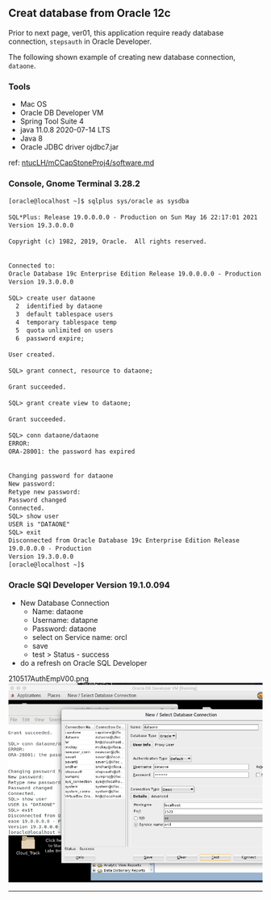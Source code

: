 ## Creat database from Oracle 12c
Prior to next page, ver01, this application require ready database connection, `stepsauth` in Oracle Developer.

The following shown example of creating new database connection, `dataone`.
### Tools
- Mac OS
- Oracle DB Developer VM
- Spring Tool Suite 4
- java 11.0.8 2020-07-14 LTS
- Java 8
- Oracle JDBC driver ojdbc7.jar

ref: [ntucLH/mCCapStoneProj4/software.md](https://github.com/alvintwng/ntucLH/blob/master/mCCapStoneProj4/software.md)

### Console, Gnome Terminal 3.28.2
``` console
[oracle@localhost ~]$ sqlplus sys/oracle as sysdba

SQL*Plus: Release 19.0.0.0.0 - Production on Sun May 16 22:17:01 2021
Version 19.3.0.0.0

Copyright (c) 1982, 2019, Oracle.  All rights reserved.


Connected to:
Oracle Database 19c Enterprise Edition Release 19.0.0.0.0 - Production
Version 19.3.0.0.0

SQL> create user dataone   
  2  identified by dataone
  3  default tablespace users
  4  temporary tablespace temp
  5  quota unlimited on users
  6  password expire;

User created.

SQL> grant connect, resource to dataone;

Grant succeeded.

SQL> grant create view to dataone;

Grant succeeded.

SQL> conn dataone/dataone
ERROR:
ORA-28001: the password has expired


Changing password for dataone
New password: 
Retype new password: 
Password changed
Connected.
SQL> show user
USER is "DATAONE"
SQL> exit
Disconnected from Oracle Database 19c Enterprise Edition Release 19.0.0.0.0 - Production
Version 19.3.0.0.0
[oracle@localhost ~]$ 

```

### Oracle SQl Developer Version 19.1.0.094
- New Database Connection
  - Name: dataone
  - Username: datapne
  - Password: dataone
  - select on Service name: orcl
  - save
  - test > Status - success
- do a refresh on Oracle SQL Developer


210517AuthEmpV00.png <img src="https://github.com/alvintwng/steps/blob/main/AuthEmp/img/210517AuthEmpV00.png">

---
